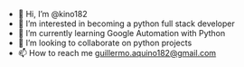 - 👋 Hi, I’m @kino182
- 👀 I’m interested in becoming a python full stack developer
- 🌱 I’m currently learning Google Automation with Python
- 💞️ I’m looking to collaborate on python projects
- 📫 How to reach me guillermo.aquino182@gmail.com

<!---
kino182/kino182 is a ✨ special ✨ repository because its `README.md` (this file) appears on your GitHub profile.
You can click the Preview link to take a look at your changes.
--->

